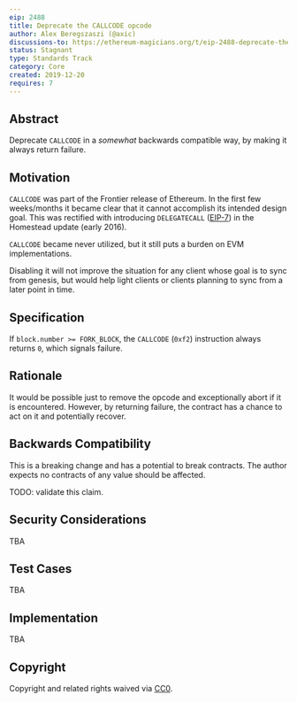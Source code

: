 ```yaml
---
eip: 2488
title: Deprecate the CALLCODE opcode
author: Alex Beregszaszi (@axic)
discussions-to: https://ethereum-magicians.org/t/eip-2488-deprecate-the-callcode-opcode/3957
status: Stagnant
type: Standards Track
category: Core
created: 2019-12-20
requires: 7
---
```


## Abstract

Deprecate `CALLCODE` in a *somewhat* backwards compatible way, by making it always return failure.

## Motivation

`CALLCODE` was part of the Frontier release of Ethereum. In the first few weeks/months it became clear
that it cannot accomplish its intended design goal. This was rectified with introducing `DELEGATECALL`
([EIP-7](https://eips.fyi/7)) in the Homestead update (early 2016).

`CALLCODE` became never utilized, but it still puts a burden on EVM implementations.

Disabling it will not improve the situation for any client whose goal is to sync from genesis, but would
help light clients or clients planning to sync from a later point in time.

## Specification

If `block.number >= FORK_BLOCK`, the `CALLCODE` (`0xf2`) instruction always returns `0`, which signals failure.

## Rationale

It would be possible just to remove the opcode and exceptionally abort if it is encountered.
However, by returning failure, the contract has a chance to act on it and potentially recover.

## Backwards Compatibility

This is a breaking change and has a potential to break contracts. The author expects no contracts of any value
should be affected.

TODO: validate this claim.

## Security Considerations

TBA

## Test Cases

TBA

## Implementation

TBA

## Copyright

Copyright and related rights waived via [CC0](/LICENSE.md).
